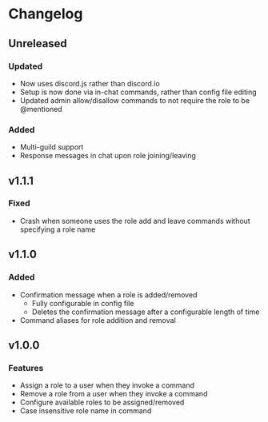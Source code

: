 # Changelog

## Unreleased

### Updated

- Now uses discord.js rather than discord.io
- Setup is now done via in-chat commands, rather than config file editing
- Updated admin allow/disallow commands to not require the role to be @mentioned

### Added

- Multi-guild support
- Response messages in chat upon role joining/leaving

## v1.1.1

### Fixed

- Crash when someone uses the role add and leave commands without specifying a role name

## v1.1.0

### Added

- Confirmation message when a role is added/removed
	- Fully configurable in config file
	- Deletes the confirmation message after a configurable length of time
- Command aliases for role addition and removal

## v1.0.0

### Features

- Assign a role to a user when they invoke a command
- Remove a role from a user when they invoke a command
- Configure available roles to be assigned/removed
- Case insensitive role name in command
